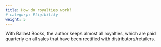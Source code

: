 ```yaml
---
title: How do royalties work? 
# category: Eligibility
weight: 5
---
```


With Ballast Books, the author keeps almost all royalties, which are paid quarterly on all sales that have been rectified with distributors/retailers.  